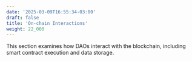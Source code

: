 ```yaml
---
date: '2025-03-09T16:55:34-03:00'
draft: false
title: 'On-chain Interactions'
weight: 22_000
---
```


This section examines how DAOs interact with the blockchain, including smart contract execution and data storage.